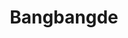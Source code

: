 ---
title: Bangbangde
layout: home
hero:
  name: Bangbangde
  text: My Coding Assistant
  tagline: Guides & Articles, Cheatsheets, Playgrounds.
  image:
    src: /brain.png
    alt: VitePress
  actions:
    - theme: brand
      text: Workbench
      link: /workbench
    - theme: alt
      text: Get Started
      link: /guide/get-started
    - theme: alt
      text: Install
      link: /guide/install
---